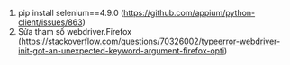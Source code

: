 1. pip install selenium==4.9.0 (https://github.com/appium/python-client/issues/863)
2. Sửa tham số webdriver.Firefox (https://stackoverflow.com/questions/70326002/typeerror-webdriver-init-got-an-unexpected-keyword-argument-firefox-opti)
